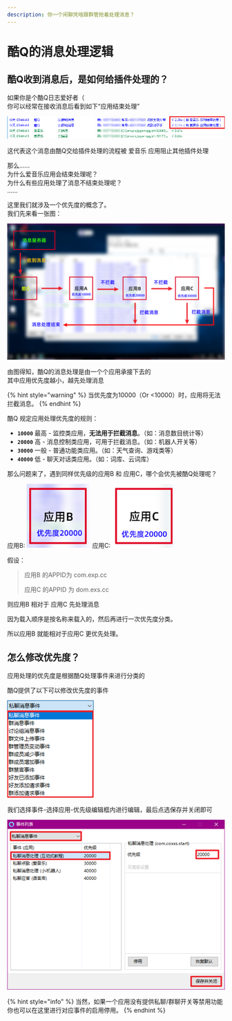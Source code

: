 ```yaml
---
description: 你一个闲聊凭啥跟群管抢着处理消息？
---
```


# 酷Q的消息处理逻辑

## 酷Q收到消息后，是如何给插件处理的？

 如果你是个酷Q日志爱好者（  
你可以经常在接收消息后看到如下“应用结束处理”

![](../../.gitbook/assets/image%20%2863%29.png)

 这代表这个消息由酷Q交给插件处理的流程被 爱音乐 应用阻止其他插件处理

那么……  
为什么爱音乐应用会结束处理呢？  
为什么有些应用处理了消息不结束处理呢？  
……

 这里我们就涉及一个优先度的概念了。  
我们先来看一张图：

![](../../.gitbook/assets/wei-biao-ti-1-1.png)

  由图得知，酷Q的消息处理是由一个个应用承接下去的  
其中应用优先度越小，越先处理消息

{% hint style="warning" %}
当优先度为10000（Or &lt;10000）时，应用将无法拦截消息。
{% endhint %}

 酷Q 规定应用处理优先度的规则：

* **`10000`** 最高 - 监控类应用，**无法用于拦截消息**。（如：消息数目统计等）
* **`20000`** 高 - 消息控制类应用，可用于拦截消息。（如：机器人开关等）
* **`30000`** 一般 - 普通功能类应用。（如：天气查询、游戏类等）
* **`40000`** 低 - 聊天对话类应用。（如：词库、云词库）

 那么问题来了，遇到同样优先级的应用B 和 应用C，哪个会优先被酷Q处理呢？

应用B: ![](../../.gitbook/assets/image%20%2880%29.png) 应用C: ![](../../.gitbook/assets/image%20%28120%29.png) 

假设：

> 应用B 的APPID为 com.exp.cc
>
> 应用C 的APPID 为 dom.exs.cc

则应用B 相对于 应用C 先处理消息

 因为载入顺序是按名称来载入的，然后再进行一次优先度分类。

 所以应用B 就能相对于应用C 更优先处理。

## 怎么修改优先度？

 应用处理的优先度是根据酷Q处理事件来进行分类的

 酷Q提供了以下可以修改优先度的事件

![](../../.gitbook/assets/image%20%28108%29.png)

 我们选择事件-选择应用-优先级编辑框内进行编辑，最后点选保存并关闭即可

![](../../.gitbook/assets/image%20%2896%29.png)

{% hint style="info" %}
当然，如果一个应用没有提供私聊/群聊开关等禁用功能  
你也可以在这里进行对应事件的启用停用。
{% endhint %}

